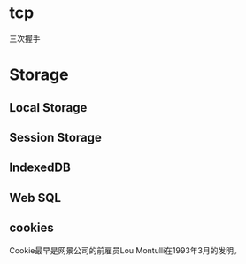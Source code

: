 
# tcp
三次握手
# Storage

## Local Storage

## Session Storage

## lndexedDB

## Web SQL

## cookies
Cookie最早是网景公司的前雇员Lou Montulli在1993年3月的发明。
